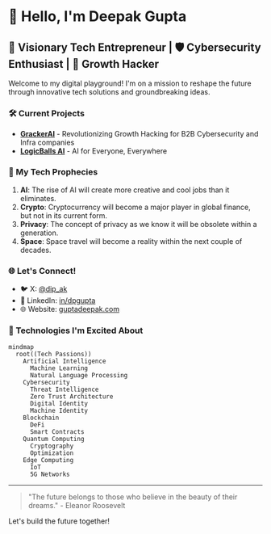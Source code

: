 # 👋 Hello, I'm Deepak Gupta

## 🚀 Visionary Tech Entrepreneur | 🛡️ Cybersecurity Enthusiast | 🌱 Growth Hacker

Welcome to my digital playground! I'm on a mission to reshape the future through innovative tech solutions and groundbreaking ideas.

### 🛠️ Current Projects

- **[GrackerAI](https://gracker.ai)** - Revolutionizing Growth Hacking for B2B Cybersecurity and Infra companies
- **[LogicBalls AI](https://logicballs.com)** - AI for Everyone, Everywhere

### 🧠 My Tech Prophecies

1. **AI**: The rise of AI will create more creative and cool jobs than it eliminates.
2. **Crypto**: Cryptocurrency will become a major player in global finance, but not in its current form.
3. **Privacy**: The concept of privacy as we know it will be obsolete within a generation.
4. **Space**: Space travel will become a reality within the next couple of decades.

### 🌐 Let's Connect!

- 🐦 X: [@dip_ak](https://x.com/dip_ak)
- 💼 LinkedIn: [in/dpgupta](https://www.linkedin.com/in/dpgupta)
- 🌐 Website: [guptadeepak.com](https://guptadeepak.com)

### 🚀 Technologies I'm Excited About

```mermaid
mindmap
  root((Tech Passions))
    Artificial Intelligence
      Machine Learning
      Natural Language Processing
    Cybersecurity
      Threat Intelligence
      Zero Trust Architecture
      Digital Identity
      Machine Identity
    Blockchain
      DeFi
      Smart Contracts
    Quantum Computing
      Cryptography
      Optimization
    Edge Computing
      IoT
      5G Networks
```

---

> "The future belongs to those who believe in the beauty of their dreams." - Eleanor Roosevelt

Let's build the future together!

